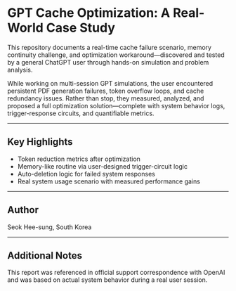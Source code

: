 # GPT Cache Optimization: A Real-World Case Study

This repository documents a real-time cache failure scenario, memory continuity challenge, and optimization workaround—discovered and tested by a general ChatGPT user through hands-on simulation and problem analysis.

While working on multi-session GPT simulations, the user encountered persistent PDF generation failures, token overflow loops, and cache redundancy issues. Rather than stop, they measured, analyzed, and proposed a full optimization solution—complete with system behavior logs, trigger-response circuits, and quantifiable metrics.

---

## Key Highlights

- Token reduction metrics after optimization
- Memory-like routine via user-designed trigger-circuit logic
- Auto-deletion logic for failed system responses
- Real system usage scenario with measured performance gains

---

## Author

Seok Hee-sung, South Korea  

---

## Additional Notes

This report was referenced in official support correspondence with OpenAI and was based on actual system behavior during a real user session.

